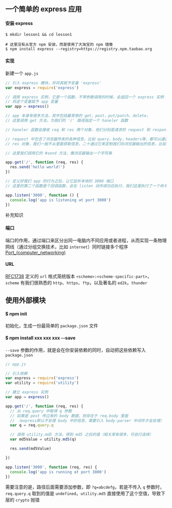 ## 一个简单的 express 应用

#### 安装 express

```
$ mkdir lesson1 && cd lesson1

# 这里没有从官方 npm 安装，而是使用了大淘宝的 npm 镜像
$ npm install express --registry=https://registry.npm.taobao.org
```

#### 实现

新建一个 `app.js`

```js
// 引入 express 模块，并将其赋予变量 'express'
var express = require('express')

// 调用 express 实例，它是一个函数，不带参数调用的时候，会返回一个 express 实例
// 将这个变量赋予 app 变量
var app = express()

// app 本身有很多方法，其中包括最常用的 get，post，put/patch，delete，
// 这里调用 get 方法，为我们的 '/' 路径指定一个 haneler 函数

// haneler 函数会接收 req 和 res 两个对象，他们分别是请求的 request 和 response

// request 中包含了浏览器传来的各种信息，比如 query，body，headers等，都可以通过 req 对象访问到
// res 对象，我们一般不从里面获取信息，二十通过它来定制我们向浏览器输出的信息，比如 header 信息，例如想要向浏览器输出的内容

// 这里我们调用它的 #send 方法，像浏览器输出一个字符串

app.get('/', function (req, res) {
  res.send('hello world!')
})

// 定义好我们 app 的行为之后，让它监听本地的 3000 端口
// 这里的第二个函数是个回调函数，会在 listen 动作成功后执行，我们这里执行了一个命令行输出操作，告诉我们监听动作已完成。

app.listen('3000', function () {
  console.log('app is listening at port 3000')
})
```

补充知识

#### 端口

端口的作用，通过端口来区分出同一电脑内不同应用或者进程，从而实现一条物理网线（通过分组交换技术，比如 `internet`）同时链接多个程序 [Port_(computer_networking)](https://en.wikipedia.org/wiki/Port_(computer_networking))

#### URL

[RFC1738](http://www.ietf.org/rfc/rfc1738.txt) 定义的 `url` 格式笼统版本 `<scheme>:<scheme-specific-part>`， `scheme` 有我们很熟悉的 `http`、`https`、`ftp`，以及著名的 `ed2k`，`thunder`




## 使用外部模块

#### $ npm init

初始化，生成一份最简单的 `package.json` 文件

#### $ npm install xxx xxx xxx --save

`--save` 参数的作用，就是会在你安装依赖的同时，自动把这些依赖写入 `package.json`


```js
// app.js

// 引入依赖
var express = require('express')
var utility = require('utility')

// 建立 express 实例
var app = express()

app.get('/', function (req, res) {
  // 从 req.query 中取得 q 参数
  // 如果是 post 传过来的 body 数据，则存在于 req.body 里面
  // （express默认不处理 body 中的信息，需要引入 body-parser 中间件才会处理）
  var q = req.query.q

  // 调用 utility.md5 方法，得到 md5 之后的值（相关库有很多，可自行选择）
  var md5Value = utility.md5(q)

  res.send(md5Value)

})

app.listen('3000', function (req, res) {
  console.log('app is running at port 3000')
})
```

需要注意的是，路径后面需要添加参数，即 `?q=abcdefg`，若是不传入 `q` 参数时，`req.query.q` 取到的值是 `undefined`，`utility.md5` 直接使用了这个空值，导致下层的 `crypto` 抛错
